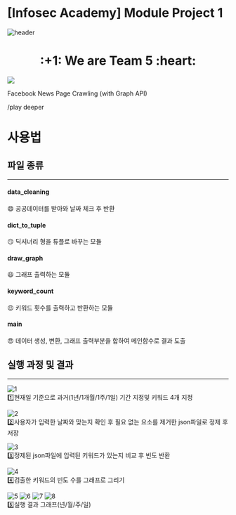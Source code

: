 # [Infosec Academy] Module Project 1
![header](https://capsule-render.vercel.app/api?type=Waving&color=auto&height=300&section=header&text=InfosecAcademy&fontSize=90)

<div align=center><h1>:+1: We are Team 5 :heart:</h1></div>

<a href="https://infosec.adtcaps.co.kr/">
  <img
    src="https://img.shields.io/badge/Infosec-Team5-red?style=flat-square&logo=infosec&logoColor=white&link=https://infosec.adtcaps.co.kr/"></a>

Facebook News Page Crawling (with Graph API)

/play deeper

사용법 
=============
## 파일 종류 
-------------
#### data_cleaning
:smile: 공공데이터를 받아와 날짜 체크 후 반환   

#### dict_to_tuple
:smirk: 딕셔너리 형을 튜플로 바꾸는 모듈   

#### draw_graph
:smiley: 그래프 출력하는 모듈   

#### keyword_count
:wink: 키워드 횟수를 출력하고 반환하는 모듈   

#### main
:heart_eyes: 데이터 생성, 변환, 그래프 출력부분을 합하여 메인함수로 결과 도출   


## 실행 과정 및 결과
-------------
![1](https://user-images.githubusercontent.com/80608601/126746500-852bb412-3877-4004-a8eb-3dfca72b2664.PNG)   
:one:현재일 기준으로 과거(1년/1개월/1주/1일) 기간 지정및 키워드 4개 지정       
   
![2](https://user-images.githubusercontent.com/80608601/126747875-0fd0df9d-bb65-4abf-8c2e-cb2115e19f19.PNG)   
:two:사용자가 입력한 날짜와 맞는지 확인 후 필요 없는 요소를 제거한 json파일로 정제 후 저장      
   
![3](https://user-images.githubusercontent.com/80608601/126747876-54bb60bf-00d0-4d86-bc74-62ec7ed6b07f.PNG)   
:three:정제된 json파일에 입력된 키워드가 있는지 비교 후 빈도 반환      
   
![4](https://user-images.githubusercontent.com/80608601/126747878-0387d92d-864e-43aa-8356-a0e9ad9f2746.PNG)   
:four:검출한 키워드의 빈도 수를 그래프로 그리기      
   
![5](https://user-images.githubusercontent.com/80608601/126747880-0534fc5d-9c92-4833-b842-04fccbf043ef.PNG)
![6](https://user-images.githubusercontent.com/80608601/126747881-829c5af5-46c4-495e-bf34-5939e0086f38.PNG)
![7](https://user-images.githubusercontent.com/80608601/126747882-8f0fd64a-f04b-4af8-86da-7608fff3db46.PNG)
![8](https://user-images.githubusercontent.com/80608601/126747884-12a67423-aa65-4404-abe7-a7a936b0af1e.PNG)   
:five:실행 결과 그래프(년/월/주/일)      
